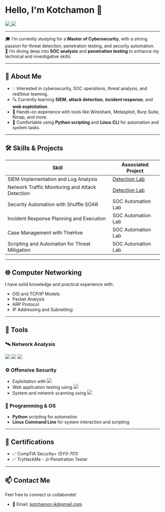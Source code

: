 # Hello, I'm Kotchamon 👋

<a href="https://linkedin.com">
  <img src="https://img.shields.io/badge/-LinkedIn-0072b1?&style=for-the-badge&logo=linkedin&logoColor=white" />
</a>
<a>
  <img src="https://img.shields.io/badge/-Security%2B-FF0000?&style=for-the-badge&logo=CompTIA&logoColor=white" />
</a>

---

🎓 I’m currently studying for a **Master of Cybersecurity**, with a strong passion for threat detection, penetration testing, and security automation.  
🌱 I’m diving deep into **SOC analysis** and **penetration testing** to enhance my technical and investigative skills.

---

## 🧠 About Me

- 💡 Interested in cybersecurity, SOC operations, threat analysis, and red/blue teaming.
- 🔍 Currently learning **SIEM**, **attack detection**, **incident response**, and **web exploitation**.
- 🧰 Hands-on experience with tools like Wireshark, Metasploit, Burp Suite, Nmap, and more.
- 🐍 Comfortable using **Python scripting** and **Linux CLI** for automation and system tasks.

---

## 🛠️ Skills & Projects

| Skill                                             | Associated Project                                           |
|--------------------------------------------------|--------------------------------------------------------------|
| SIEM Implementation and Log Analysis             | [Detection Lab](https://google.com)                          |
| Network Traffic Monitoring and Attack Detection  | [Detection Lab](https://google.com)                          |
| Security Automation with Shuffle SOAR            | SOC Automation Lab                                           |
| Incident Response Planning and Execution         | SOC Automation Lab                                           |
| Case Management with TheHive                     | SOC Automation Lab                                           |
| Scripting and Automation for Threat Mitigation   | SOC Automation Lab                                           |

---

## 🌐 Computer Networking

I have solid knowledge and practical experience with:
- OSI and TCP/IP Models
- Packet Analysis
- ARP Protocol
- IP Addressing and Subnetting

---

## 🔧 Tools

### 🛰️ Network Analysis
<div>
  <img src="https://img.shields.io/badge/-Wireshark-1679A7?&style=for-the-badge&logo=Wireshark&logoColor=white" />
  <img src="https://img.shields.io/badge/-Suricata-EF3B2D?&style=for-the-badge&logo=Suricata&logoColor=white" />
  <img src="https://img.shields.io/badge/-Zeek-777BB4?&style=for-the-badge&logo=Zeek&logoColor=white" />
</div>

### ⚙️ Offensive Security
- Exploitation with <img src="https://img.shields.io/badge/-Metasploit-2E2E2E?style=for-the-badge&logo=Hackaday&logoColor=white" />
- Web application testing using <img src="https://img.shields.io/badge/-Burp%20Suite-F56C2D?style=for-the-badge&logo=Portainer&logoColor=white" />
- System and network scanning using <img src="https://img.shields.io/badge/-Nmap-0052CC?style=for-the-badge&logo=PowerShell&logoColor=white" />


### 🐧 Programming & OS
- **Python** scripting for automation
- **Linux Command Line** for system interaction and scripting

---

## 📜 Certifications

- ✅ CompTIA Security+ (SY0-701)  
- ✅ TryHackMe - Jr Penetration Tester

---

## 📫 Contact Me

Feel free to connect or collaborate!

- 📧 Email: [kotchamon.jk@gmail.com](mailto:kotchamon.jk@gmail.com)

